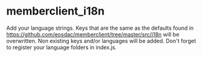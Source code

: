 # memberclient_i18n
Add your language strings. Keys that are the same as the defaults found in https://github.com/eosdac/memberclient/tree/master/src/i18n will be overwritten. Non existing keys and/or languages will be added. Don't forget to register your language folders in index.js.
